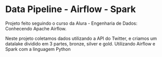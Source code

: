 # Data Pipeline - Airflow - Spark

Projeto feito seguindo o curso da Alura - Engenharia de Dados: Conhecendo Apache Airflow.

Neste projeto coletamos dados utilizando a API do Twitter, e criamos um datalake dividido em 3 partes,
bronze, silver e gold.
Utilizando Airflow e Spark com a linguagem Python
